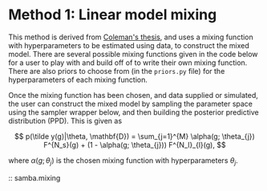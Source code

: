# Method 1: Linear model mixing

This method is derived from [Coleman's thesis](https://dukespace.lib.duke.edu/items/80db7117-94a7-45cc-83c6-1489c090821f), and 
uses a mixing function with hyperparameters to be estimated using data, to construct the mixed model. There are several possible mixing functions given in the code below for a user to play with and build off of to write their own mixing function. There are also priors to choose from (in the `priors.py` file) for the hyperparameters of each mixing function.

Once the mixing function has been chosen, and data supplied or simulated, the user can construct the mixed model by sampling the parameter space using the sampler wrapper below, and then building the posterior predictive distribution (PPD). This is given as

$$
p(\tilde y(g)|\theta, \mathbf{D}) = \sum_{j=1}^{M} \alpha(g; \theta_{j}) F^{N_s}(g) + (1 - \alpha(g; \theta_{j})) F^{N_l}_{l}(g),
$$

where $\alpha(g; \theta_{j})$ is the chosen mixing function with hyperparameters $\theta_{j}$.

:: samba.mixing
